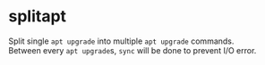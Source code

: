 # splitapt
Split single `apt upgrade` into multiple `apt upgrade` commands.  
Between every `apt upgrade`s, `sync` will be done to prevent I/O error.